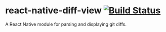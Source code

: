 # react-native-diff-view [![Build Status](https://travis-ci.org/Monolist/react-native-diff-view.svg?branch=master)](https://travis-ci.org/Monolist/react-native-diff-view)

A React Native module for parsing and displaying git diffs.
